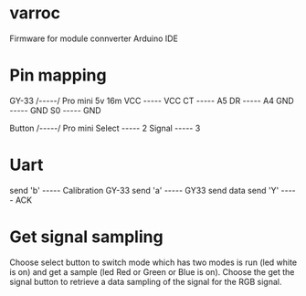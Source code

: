 # varroc
Firmware for module connverter
Arduino IDE

# Pin mapping 
GY-33 /-----/ Pro mini 5v 16m
VCC   ----- VCC
CT    ----- A5
DR    ----- A4
GND   ----- GND
S0    ----- GND

Button /-----/ Pro mini
Select ----- 2
Signal ----- 3

# Uart
send 'b' ----- Calibration GY-33
send 'a' ----- GY33 send data
send 'Y' ----- ACK

# Get signal sampling 
Choose select button to switch mode which has two modes is run (led white is on) and get a sample (led Red or Green or Blue is on).
Choose the get the signal button to retrieve a data sampling of the signal for the RGB signal.